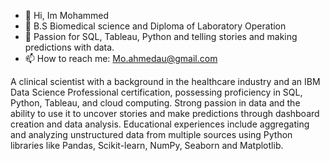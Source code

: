 
- 👋 Hi, Im Mohammed
- 🌱 B.S Biomedical science and Diploma of Laboratory Operation 
- 👀 Passion for SQL, Tableau, Python and telling stories and making predictions with data.
- 📫 How to reach me: Mo.ahmedau@gmail.com

A clinical scientist with a background in the healthcare industry and an IBM Data Science Professional certification, possessing proficiency in SQL, Python, Tableau, and cloud computing. Strong passion in data and the ability to use it to uncover stories and make predictions through dashboard creation and data analysis. Educational experiences include aggregating and analyzing unstructured data from multiple sources using Python libraries like Pandas, Scikit-learn, NumPy, Seaborn and Matplotlib.


